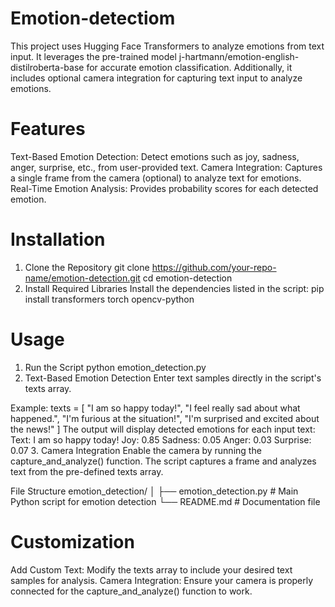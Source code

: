 # Emotion-detectiom

This project uses Hugging Face Transformers to analyze emotions from text input. It leverages the pre-trained model j-hartmann/emotion-english-distilroberta-base for accurate emotion classification. Additionally, it includes optional camera integration for capturing text input to analyze emotions.

# Features
Text-Based Emotion Detection:
Detect emotions such as joy, sadness, anger, surprise, etc., from user-provided text.
Camera Integration:
Captures a single frame from the camera (optional) to analyze text for emotions.
Real-Time Emotion Analysis:
Provides probability scores for each detected emotion.

# Installation
1. Clone the Repository
git clone https://github.com/your-repo-name/emotion-detection.git
cd emotion-detection
2. Install Required Libraries
Install the dependencies listed in the script:
pip install transformers torch opencv-python

# Usage
1. Run the Script
python emotion_detection.py
2. Text-Based Emotion Detection
Enter text samples directly in the script's texts array.

Example:
texts = [
    "I am so happy today!",
    "I feel really sad about what happened.",
    "I'm furious at the situation!",
    "I'm surprised and excited about the news!"
]
The output will display detected emotions for each input text:
Text: I am so happy today!
Joy: 0.85
Sadness: 0.05
Anger: 0.03
Surprise: 0.07
3. Camera Integration
Enable the camera by running the capture_and_analyze() function.
The script captures a frame and analyzes text from the pre-defined texts array.

File Structure
emotion_detection/
│
├── emotion_detection.py      # Main Python script for emotion detection
└── README.md                 # Documentation file

# Customization
Add Custom Text: Modify the texts array to include your desired text samples for analysis.
Camera Integration: Ensure your camera is properly connected for the capture_and_analyze() function to work.
